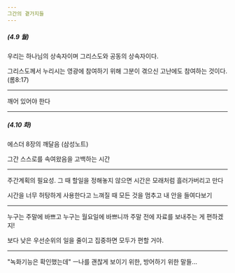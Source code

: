 ```yaml
---
그간의 곁가지들
---
```


##### (4.9 월)

우리는 하나님의 상속자이며 그리스도와 공동의 상속자이다.

그리스도께서 누리시는 영광에 참여하기 위해 그분이 겪으신 고난에도 참여하는 것이다. (롬8:17)

_ _ _


깨어 있어야 한다


_ _ _

##### (4.10 화)

에스더 8장의 깨달음 (삼성노트)

그간 스스로를 속여왔음을 고백하는 시간

_ _ _


주간계획의 필요성. 그 때 할일을 정해놓지 않으면 시간은 모래처럼 흘러가버리고 만다

시간을 너무 허탕하게 사용한다고 느껴질 때 모든 것을 멈추고 내 안을 들여다보기

_ _ _


누구는 주말에 바쁘고 누구는 월요일에 바쁘니까 주말 전에 자료를 보내주는 게 편하겠지!

보다 낮은 우선순위의 일을 줄이고 집중하면 모두가 편할 거야.


_ _ _


"녹화기능은 확인했는데" ㅡ나를 괜찮게 보이기 위한, 방어하기 위한 말들...
